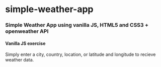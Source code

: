 # simple-weather-app
### Simple Weather App using vanilla JS, HTML5 and CSS3 + openweather API
#### Vanilla JS exercise
Simply enter a city, country, location, or latitude and longitude to recieve weather data.